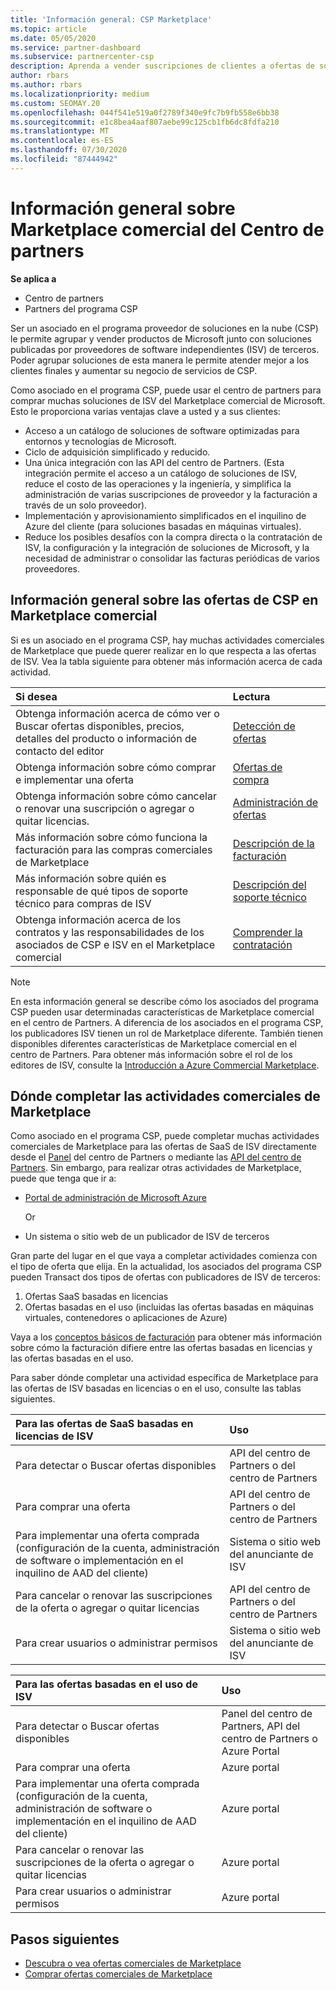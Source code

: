 ```yaml
---
title: 'Información general: CSP Marketplace'
ms.topic: article
ms.date: 05/05/2020
ms.service: partner-dashboard
ms.subservice: partnercenter-csp
description: Aprenda a vender suscripciones de clientes a ofertas de software como servicio (SaaS) de fabricantes de software independientes (ISV) en Marketplace.
author: rbars
ms.author: rbars
ms.localizationpriority: medium
ms.custom: SEOMAY.20
ms.openlocfilehash: 044f541e519a0f2789f340e9fc7b9fb558e6bb38
ms.sourcegitcommit: e1c8bea4aaf807aebe99c125cb1fb6dc8fdfa210
ms.translationtype: MT
ms.contentlocale: es-ES
ms.lasthandoff: 07/30/2020
ms.locfileid: "87444942"
---
```

# <a name="overview-of-the-commercial-marketplace-in-partner-center"></a>Información general sobre Marketplace comercial del Centro de partners

**Se aplica a**

- Centro de partners
- Partners del programa CSP

Ser un asociado en el programa proveedor de soluciones en la nube (CSP) le permite agrupar y vender productos de Microsoft junto con soluciones publicadas por proveedores de software independientes (ISV) de terceros. Poder agrupar soluciones de esta manera le permite atender mejor a los clientes finales y aumentar su negocio de servicios de CSP.

Como asociado en el programa CSP, puede usar el centro de partners para comprar muchas soluciones de ISV del Marketplace comercial de Microsoft. Esto le proporciona varias ventajas clave a usted y a sus clientes:

- Acceso a un catálogo de soluciones de software optimizadas para entornos y tecnologías de Microsoft.
- Ciclo de adquisición simplificado y reducido.
- Una única integración con las API del centro de Partners. (Esta integración permite el acceso a un catálogo de soluciones de ISV, reduce el costo de las operaciones y la ingeniería, y simplifica la administración de varias suscripciones de proveedor y la facturación a través de un solo proveedor).
- Implementación y aprovisionamiento simplificados en el inquilino de Azure del cliente (para soluciones basadas en máquinas virtuales).
- Reduce los posibles desafíos con la compra directa o la contratación de ISV, la configuración y la integración de soluciones de Microsoft, y la necesidad de administrar o consolidar las facturas periódicas de varios proveedores.

## <a name="overview-of-csp-offers-in-the-commercial-marketplace"></a>Información general sobre las ofertas de CSP en Marketplace comercial

Si es un asociado en el programa CSP, hay muchas actividades comerciales de Marketplace que puede querer realizar en lo que respecta a las ofertas de ISV. Vea la tabla siguiente para obtener más información acerca de cada actividad.

|**Si desea**  |**Lectura**   |
|:------------------------------------|:------------------|
|Obtenga información acerca de cómo ver o Buscar ofertas disponibles, precios, detalles del producto o información de contacto del editor | [Detección de ofertas](csp-commercial-marketplace-discover.md) | 
|Obtenga información sobre cómo comprar e implementar una oferta   | [Ofertas de compra](csp-commercial-marketplace-purchase.md)   | 
|Obtenga información sobre cómo cancelar o renovar una suscripción o agregar o quitar licencias.  | [Administración de ofertas](csp-commercial-marketplace-manage.md) |
|Más información sobre cómo funciona la facturación para las compras comerciales de Marketplace | [Descripción de la facturación](csp-commercial-marketplace-billing.md) |
|Más información sobre quién es responsable de qué tipos de soporte técnico para compras de ISV | [Descripción del soporte técnico](csp-commercial-marketplace-support.md) |
|Obtenga información acerca de los contratos y las responsabilidades de los asociados de CSP e ISV en el Marketplace comercial | [Comprender la contratación](csp-commercial-marketplace-contracting.md) |

> [!NOTE]
> En esta información general se describe cómo los asociados del programa CSP pueden usar determinadas características de Marketplace comercial en el centro de Partners. A diferencia de los asociados en el programa CSP, los publicadores ISV tienen un rol de Marketplace diferente. También tienen disponibles diferentes características de Marketplace comercial en el centro de Partners. Para obtener más información sobre el rol de los editores de ISV, consulte la [Introducción a Azure Commercial Marketplace](https://docs.microsoft.com/azure/marketplace/partner-center-portal/commercial-marketplace-overview).

## <a name="where-to-complete-commercial-marketplace-activities"></a>Dónde completar las actividades comerciales de Marketplace

Como asociado en el programa CSP, puede completar muchas actividades comerciales de Marketplace para las ofertas de SaaS de ISV directamente desde el [Panel](https://partner.microsoft.com/dashboard) del centro de Partners o mediante las [API del centro de Partners](https://docs.microsoft.com/partner-center/develop/). Sin embargo, para realizar otras actividades de Marketplace, puede que tenga que ir a:

- [Portal de administración de Microsoft Azure](https://portal.azure.com/)

    Or

- Un sistema o sitio web de un publicador de ISV de terceros

Gran parte del lugar en el que vaya a completar actividades comienza con el tipo de oferta que elija. En la actualidad, los asociados del programa CSP pueden Transact dos tipos de ofertas con publicadores de ISV de terceros:

1. Ofertas SaaS basadas en licencias  
2. Ofertas basadas en el uso (incluidas las ofertas basadas en máquinas virtuales, contenedores o aplicaciones de Azure)

Vaya a los [conceptos básicos de facturación](billing-basics.md) para obtener más información sobre cómo la facturación difiere entre las ofertas basadas en licencias y las ofertas basadas en el uso.  

Para saber dónde completar una actividad específica de Marketplace para las ofertas de ISV basadas en licencias o en el uso, consulte las tablas siguientes.

|**Para las ofertas de SaaS basadas en licencias de ISV**  |**Uso**  |
|:------------------------------------|:------------------|
|Para detectar o Buscar ofertas disponibles  | API del centro de Partners o del centro de Partners  |
|Para comprar una oferta  | API del centro de Partners o del centro de Partners  |
|Para implementar una oferta comprada (configuración de la cuenta, administración de software o implementación en el inquilino de AAD del cliente)  | Sistema o sitio web del anunciante de ISV  |
|Para cancelar o renovar las suscripciones de la oferta o agregar o quitar licencias | API del centro de Partners o del centro de Partners  |
|Para crear usuarios o administrar permisos  | Sistema o sitio web del anunciante de ISV  |

|**Para las ofertas basadas en el uso de ISV**  |**Uso**  |
|:------------------------------------|:------------------|
|Para detectar o Buscar ofertas disponibles  | Panel del centro de Partners, API del centro de Partners o Azure Portal  |
|Para comprar una oferta  | Azure portal  |
|Para implementar una oferta comprada (configuración de la cuenta, administración de software o implementación en el inquilino de AAD del cliente)  | Azure portal  |
|Para cancelar o renovar las suscripciones de la oferta o agregar o quitar licencias | Azure portal  |
|Para crear usuarios o administrar permisos  | Azure portal  |

## <a name="next-steps"></a>Pasos siguientes

- [Descubra o vea ofertas comerciales de Marketplace](csp-commercial-marketplace-discover.md)
- [Comprar ofertas comerciales de Marketplace](csp-commercial-marketplace-purchase.md)
